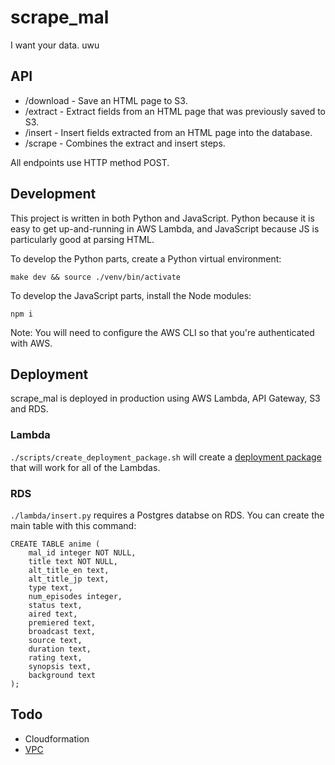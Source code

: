 # scrape_mal

I want your data. uwu

## API

- /download - Save an HTML page to S3.
- /extract - Extract fields from an HTML page that was previously saved to S3.
- /insert - Insert fields extracted from an HTML page into the database.
- /scrape - Combines the extract and insert steps.

All endpoints use HTTP method POST.

## Development

This project is written in both Python and JavaScript. Python because it is easy to get up-and-running in AWS Lambda, and JavaScript because JS is particularly good at parsing HTML.

To develop the Python parts, create a Python virtual environment:

```
make dev && source ./venv/bin/activate
```

To develop the JavaScript parts, install the Node modules:

```
npm i
```

Note: You will need to configure the AWS CLI so that you're authenticated with AWS.

## Deployment

scrape_mal is deployed in production using AWS Lambda, API Gateway, S3 and RDS.

### Lambda

`./scripts/create_deployment_package.sh` will create a [deployment package](https://docs.aws.amazon.com/lambda/latest/dg/lambda-python-how-to-create-deployment-package.html) that will work for all of the Lambdas.

### RDS

`./lambda/insert.py` requires a Postgres databse on RDS. You can create the main table with this command:

```
CREATE TABLE anime (
    mal_id integer NOT NULL,
    title text NOT NULL,
    alt_title_en text,
    alt_title_jp text,
    type text,
    num_episodes integer,
    status text,
    aired text,
    premiered text,
    broadcast text,
    source text,
    duration text,
    rating text,
    synopsis text,
    background text
);
```

## Todo

- Cloudformation
- [VPC](https://aws.amazon.com/blogs/aws/new-access-resources-in-a-vpc-from-your-lambda-functions/)
